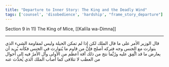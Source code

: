 ```yaml
---
title: "Departure to Inner Story: The King and the Deadly Wind"
tags: ['counsel', 'disobedience', 'hardship', "frame_story_departure"]
---
```


 Section 9 in 11) The King of Mice, [[Kalīla wa-Dimna]]

---
قال الوزير الأمر على ما قال الملك لكن إذا لم تمكن الحيلة وليس لمقاومة الشيء الذي يتوارث مع الجنس وجه فتركه أصلح فإنَّ من قاوم ما يُتوارث في الجنس فكأنه يُريد أن يعارض ما قد اتُّفِق عليه ورُبَّما نتج من ذلك آفة أعظم من الأولى وآل الأمرُ فيه إلى أحوال من العطب لا تتلافى كما أصاب الملك الذي يُحدَّث عنه
